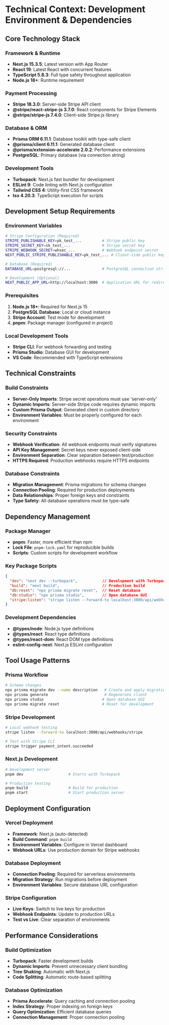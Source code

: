# Technical Context: Development Environment & Dependencies

## Core Technology Stack

### Framework & Runtime
- **Next.js 15.3.5**: Latest version with App Router
- **React 19**: Latest React with concurrent features
- **TypeScript 5.8.3**: Full type safety throughout application
- **Node.js 18+**: Runtime requirement

### Payment Processing
- **Stripe 18.3.0**: Server-side Stripe API client
- **@stripe/react-stripe-js 3.7.0**: React components for Stripe Elements
- **@stripe/stripe-js 7.4.0**: Client-side Stripe.js library

### Database & ORM
- **Prisma ORM 6.11.1**: Database toolkit with type-safe client
- **@prisma/client 6.11.1**: Generated database client
- **@prisma/extension-accelerate 2.0.2**: Performance extensions
- **PostgreSQL**: Primary database (via connection string)

### Development Tools
- **Turbopack**: Next.js fast bundler for development
- **ESLint 9**: Code linting with Next.js configuration
- **Tailwind CSS 4**: Utility-first CSS framework
- **tsx 4.20.3**: TypeScript execution for scripts

## Development Setup Requirements

### Environment Variables
```bash
# Stripe Configuration (Required)
STRIPE_PUBLISHABLE_KEY=pk_test_...         # Stripe public key
STRIPE_SECRET_KEY=sk_test_...              # Stripe secret key  
STRIPE_WEBHOOK_SECRET=whsec_...            # Webhook endpoint secret
NEXT_PUBLIC_STRIPE_PUBLISHABLE_KEY=pk_test_... # Client-side public key

# Database (Required)
DATABASE_URL=postgresql://...              # PostgreSQL connection string

# Development (Optional)
NEXT_PUBLIC_APP_URL=http://localhost:3000  # Application URL for redirects
```

### Prerequisites
1. **Node.js 18+**: Required for Next.js 15
2. **PostgreSQL Database**: Local or cloud instance
3. **Stripe Account**: Test mode for development
4. **pnpm**: Package manager (configured in project)

### Local Development Tools
- **Stripe CLI**: For webhook forwarding and testing
- **Prisma Studio**: Database GUI for development
- **VS Code**: Recommended with TypeScript extensions

## Technical Constraints

### Build Constraints
- **Server-Only Imports**: Stripe secret operations must use 'server-only'
- **Dynamic Imports**: Server-side Stripe code requires dynamic imports
- **Custom Prisma Output**: Generated client in custom directory
- **Environment Variables**: Must be properly configured for each environment

### Security Constraints
- **Webhook Verification**: All webhook endpoints must verify signatures
- **API Key Management**: Secret keys never exposed client-side
- **Environment Separation**: Clear separation between test/production
- **HTTPS Required**: Production webhooks require HTTPS endpoints

### Database Constraints
- **Migration Management**: Prisma migrations for schema changes
- **Connection Pooling**: Required for production deployments
- **Data Relationships**: Proper foreign keys and constraints
- **Type Safety**: All database operations must be type-safe

## Dependency Management

### Package Manager
- **pnpm**: Faster, more efficient than npm
- **Lock File**: `pnpm-lock.yaml` for reproducible builds
- **Scripts**: Custom scripts for development workflow

### Key Package Scripts
```json
{
  "dev": "next dev --turbopack",           // Development with Turbopack
  "build": "next build",                   // Production build
  "db:reset": "npx prisma migrate reset",  // Reset database
  "db:studio": "npx prisma studio",        // Open database GUI
  "stripe:listen": "stripe listen --forward-to localhost:3000/api/webhooks/stripe"
}
```

### Development Dependencies
- **@types/node**: Node.js type definitions
- **@types/react**: React type definitions
- **@types/react-dom**: React DOM type definitions
- **eslint-config-next**: Next.js ESLint configuration

## Tool Usage Patterns

### Prisma Workflow
```bash
# Schema changes
npx prisma migrate dev --name description   # Create and apply migration
npx prisma generate                         # Regenerate client
npx prisma studio                          # Open database GUI
npx prisma migrate reset                   # Reset for development
```

### Stripe Development
```bash
# Local webhook testing
stripe listen --forward-to localhost:3000/api/webhooks/stripe

# Test with Stripe CLI
stripe trigger payment_intent.succeeded
```

### Next.js Development
```bash
# Development server
pnpm dev                    # Starts with Turbopack

# Production testing
pnpm build                  # Build for production
pnpm start                  # Start production server
```

## Deployment Configuration

### Vercel Deployment
- **Framework**: Next.js (auto-detected)
- **Build Command**: `pnpm build`
- **Environment Variables**: Configure in Vercel dashboard
- **Webhook URLs**: Use production domain for Stripe webhooks

### Database Deployment
- **Connection Pooling**: Required for serverless environments
- **Migration Strategy**: Run migrations before deployment
- **Environment Variables**: Secure database URL configuration

### Stripe Configuration
- **Live Keys**: Switch to live keys for production
- **Webhook Endpoints**: Update to production URLs
- **Test vs Live**: Clear separation of environments

## Performance Considerations

### Build Optimization
- **Turbopack**: Faster development builds
- **Dynamic Imports**: Prevent unnecessary client bundling
- **Tree Shaking**: Automatic with Next.js
- **Code Splitting**: Automatic route-based splitting

### Database Optimization
- **Prisma Accelerate**: Query caching and connection pooling
- **Index Strategy**: Proper indexing on foreign keys
- **Query Optimization**: Efficient database queries
- **Connection Management**: Proper connection pooling
